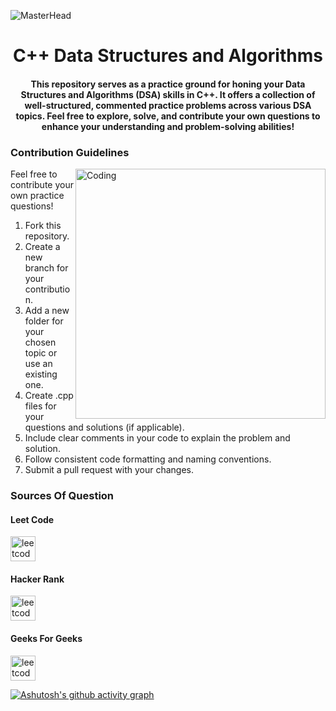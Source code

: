  ![MasterHead](https://media.licdn.com/dms/image/C4E12AQGhFbRMPvf0tg/article-cover_image-shrink_600_2000/0/1636293868291?e=2147483647&v=beta&t=Cmx0QZ0okPduLbfWorB2IIaBXhGelna6dtW0z9E8L34)
<h1 align="center">C++ Data Structures and Algorithms </h1>
<h4 align="center">This repository serves as a practice ground for honing your Data Structures and Algorithms (DSA) skills in C++. It offers a collection of well-structured, commented practice problems across various DSA topics. Feel free to explore, solve, and contribute your own questions to enhance your understanding and problem-solving abilities!</h4>





<h3>Contribution Guidelines </h3>
<img align="right" alt="Coding" width="400" src="https://cdn.dribbble.com/users/1162077/screenshots/3848914/programmer.gif">

Feel free to contribute your own practice questions! 

1. Fork this repository.
2. Create a new branch for your contribution.
3. Add a new folder for your chosen topic or use an existing one.
4. Create .cpp files for your questions and solutions (if applicable).
5. Include clear comments in your code to explain the problem and solution.
6. Follow consistent code formatting and naming conventions.
7. Submit a pull request with your changes.

<h3>Sources Of Question</h3>
<h4>Leet Code</h4>
<p align="left"> <a href="https://leetcode.com/problemset" target="_blank" rel="noreferrer"> <img src="https://encrypted-tbn0.gstatic.com/images?q=tbn:ANd9GcRbSilcW4EH9RpmwzYJdNcNkBxGoGbe1oT_YQ&s" alt="leetcode" width="40" height="40"/> </a>

<h4>Hacker Rank</h4>
<p align="left"> <a href="https://www.hackerrank.com" target="_blank" rel="noreferrer"> <img src="https://cdn.iconscout.com/icon/free/png-256/free-hackerrank-3628823-3030100.png" alt="leetcode" width="40" height="40"/> </a>

<h4>Geeks For Geeks</h4>
<p align="left"> <a href="https://www.geeksforgeeks.org/user/yashraguzgo/" target="_blank" rel="noreferrer"> <img src="https://media.geeksforgeeks.org/wp-content/uploads/20240124135755/Output.gif" alt="leetcode" width="40" height="40"/> </a>

[![Ashutosh's github activity graph](https://github-readme-activity-graph.vercel.app/graph?username=Yashraghuvans&theme=github-compact)](https://github.com/ashutosh00710/github-readme-activity-graph)

